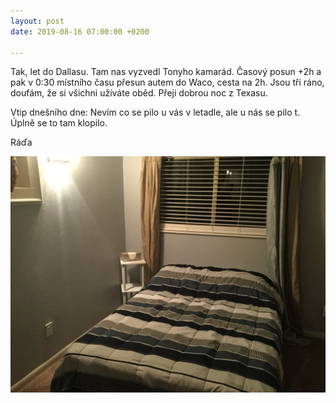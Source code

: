 ```yaml
---
layout: post
date: 2019-08-16 07:00:00 +0200

---
```

Tak, let do Dallasu. Tam nas vyzvedl Tonyho kamarád. Časový posun +2h a pak v 0:30 místního času přesun autem do Waco, cesta na 2h. Jsou tři ráno, doufám, že si všichni užíváte oběd. Přeji dobrou noc z Texasu. 

Vtip dnešního dne: Nevím co se pilo u vás v letadle, ale u nás se pilo t. Úplně se to tam klopilo.

Ráďa

![](/fotky-amerika/59D8D0EB-BABF-47D4-AC0E-C92336D4A646.jpeg)